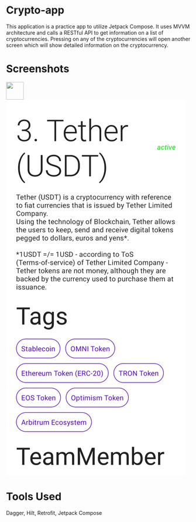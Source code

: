 # Crypto-app

This application is a practice app to utilize Jetpack Compose. It uses MVVM architecture and calls a RESTful API to get information on a list of cryptocurrencies. Pressing on any of the cryptocurrencies will open another screen which will show detailed information on the cryptocurrency.


# Screenshots
<a href="url"><img src="[http://url.to/image.png](https://github.com/abdulmoeed11/Crypto-app/blob/main/crypto-2.jpg?raw=true)" align="left" height="48" width="48" ></a>
![alt text](https://github.com/abdulmoeed11/Crypto-app/blob/main/crypto-2.jpg?raw=true)


# Tools Used
Dagger, Hilt, Retrofit, Jetpack Compose
